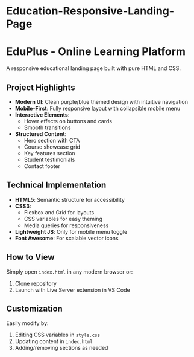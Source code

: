 # Education-Responsive-Landing-Page
# EduPlus - Online Learning Platform

A responsive educational landing page built with pure HTML and CSS.

## Project Highlights

- **Modern UI**: Clean purple/blue themed design with intuitive navigation
- **Mobile-First**: Fully responsive layout with collapsible mobile menu
- **Interactive Elements**: 
  - Hover effects on buttons and cards
  - Smooth transitions
- **Structured Content**:
  - Hero section with CTA
  - Course showcase grid
  - Key features section
  - Student testimonials
  - Contact footer

## Technical Implementation

- **HTML5**: Semantic structure for accessibility
- **CSS3**:
  - Flexbox and Grid for layouts
  - CSS variables for easy theming
  - Media queries for responsiveness
- **Lightweight JS**: Only for mobile menu toggle
- **Font Awesome**: For scalable vector icons

## How to View

Simply open `index.html` in any modern browser or:
1. Clone repository
2. Launch with Live Server extension in VS Code

## Customization

Easily modify by:
1. Editing CSS variables in `style.css`
2. Updating content in `index.html`
3. Adding/removing sections as needed
